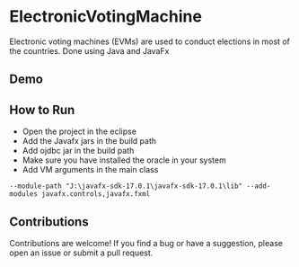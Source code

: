 # ElectronicVotingMachine
Electronic voting machines (EVMs) are used to conduct elections in most of the countries. Done using Java and JavaFx


## Demo



## How to Run
- Open the project in the eclipse 
- Add the Javafx jars in the build path 
- Add ojdbc jar in the build path 
- Make sure you have installed the oracle in your system
- Add VM arguments in the main class
```
--module-path "J:\javafx-sdk-17.0.1\javafx-sdk-17.0.1\lib" --add-modules javafx.controls,javafx.fxml
```
## Contributions
Contributions are welcome! If you find a bug or have a suggestion, please open an issue or submit a pull request.
